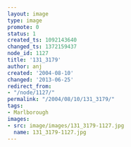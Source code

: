 ```yaml
---
layout: image
type: image
promote: 0
status: 1
created_ts: 1092143640
changed_ts: 1372159437
node_id: 1127
title: '131_3179'
author: anj
created: '2004-08-10'
changed: '2013-06-25'
redirect_from:
- "/node/1127/"
permalink: "/2004/08/10/131_3179/"
tags:
- Marlborough
images:
- src: image/images/131_3179-1127.jpg
  name: 131_3179-1127.jpg
---
```


